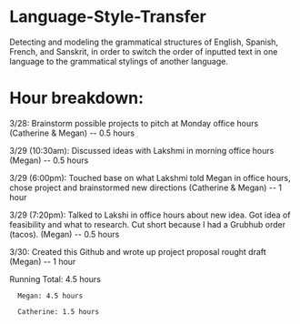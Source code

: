 # Language-Style-Transfer
Detecting and modeling the grammatical structures of English, Spanish, French, and Sanskrit, in order to switch the order of inputted text in one language to the grammatical stylings of another language.


# Hour breakdown:
  
  3/28: Brainstorm possible projects to pitch at Monday office hours (Catherine & Megan) -- 0.5 hours
  
  3/29 (10:30am): Discussed ideas with Lakshmi in morning office hours (Megan) -- 0.5 hours
  
  3/29 (6:00pm): Touched base on what Lakshmi told Megan in office hours, chose project and brainstormed new directions (Catherine & Megan) -- 1 hour
  
  3/29 (7:20pm): Talked to Lakshi in office hours about new idea. Got idea of feasibility and what to research. Cut short because I had a Grubhub order (tacos). (Megan) -- 0.5 hours
  
  3/30: Created this Github and wrote up project proposal rought draft (Megan) -- 1 hour
  
  
  Running Total: 4.5 hours
      
      Megan: 4.5 hours
      
      Catherine: 1.5 hours
